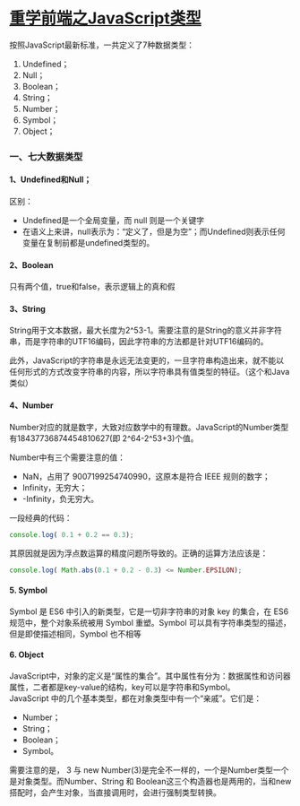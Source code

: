 # [重学前端之JavaScript类型](https://github.com/srtian/Blog/issues/21)

按照JavaScript最新标准，一共定义了7种数据类型：

1. Undefined；
2. Null；
3. Boolean；
4. String；
5. Number；
6. Symbol；
7. Object；


### 一、七大数据类型

#### 1、Undefined和Null；
区别：

- Undefined是一个全局变量，而 null 则是一个关键字
- 在语义上来讲，null表示为：“定义了，但是为空”；而Undefined则表示任何变量在复制前都是undefined类型的。



#### 2、Boolean
只有两个值，true和false，表示逻辑上的真和假


#### 3、String
String用于文本数据，最大长度为2^53-1。需要注意的是String的意义并非字符串，而是字符串的UTF16编码，因此字符串的方法都是针对UTF16编码的。

此外，JavaScript的字符串是永远无法变更的，一旦字符串构造出来，就不能以任何形式的方式改变字符串的内容，所以字符串具有值类型的特征。（这个和Java类似）


#### 4、Number
Number对应的就是数字，大致对应数学中的有理数。JavaScript的Number类型有18437736874454810627(即 2^64-2^53+3)个值。

Number中有三个需要注意的值：

- NaN，占用了 9007199254740990，这原本是符合 IEEE 规则的数字；
- Infinity，无穷大；
- -Infinity，负无穷大。

一段经典的代码：
```javascript
console.log( 0.1 + 0.2 == 0.3);
```
其原因就是因为浮点数运算的精度问题所导致的。正确的运算方法应该是：
```javascript
console.log( Math.abs(0.1 + 0.2 - 0.3) <= Number.EPSILON);
```

#### 5. Symbol
Symbol 是 ES6 中引入的新类型，它是一切非字符串的对象 key 的集合，在 ES6 规范中，整个对象系统被用 Symbol 重塑。Symbol 可以具有字符串类型的描述，但是即使描述相同，Symbol 也不相等


#### 6. Object
JavaScript中，对象的定义是“属性的集合”。其中属性有分为：数据属性和访问器属性，二者都是key-value的结构，key可以是字符串和Symbol。<br />JavaScript 中的几个基本类型，都在对象类型中有一个“亲戚”。它们是：

- Number；
- String；
- Boolean；
- Symbol。

需要注意的是， 3 与 new Number(3)是完全不一样的，一个是Number类型一个是对象类型。而Number、String 和 Boolean这三个构造器也是两用的，当和new搭配时，会产生对象，当直接调用时，会进行强制类型转换。


